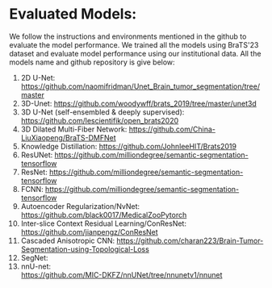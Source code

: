# Evaluated Models:
We follow the instructions and environments mentioned in the github to evaluate the model performance. We trained all the models using BraTS'23 dataset and evaluate model performance using our institutional data. All the models name and github repository is give below: <br />
  1.  2D U-Net: https://github.com/naomifridman/Unet_Brain_tumor_segmentation/tree/master  <br />
  2.  3D-Unet: https://github.com/woodywff/brats_2019/tree/master/unet3d  <br />
  3.  3D U-Net (self-ensembled & deeply supervised): https://github.com/lescientifik/open_brats2020 <br />
  4. 3D Dilated Multi-Fiber Network: https://github.com/China-LiuXiaopeng/BraTS-DMFNet <br />
  5. Knowledge Distillation: https://github.com/JohnleeHIT/Brats2019 <br />
  6. ResUNet: https://github.com/milliondegree/semantic-segmentation-tensorflow <br />
  7. ResNet: https://github.com/milliondegree/semantic-segmentation-tensorflow <br />
  8. FCNN: https://github.com/milliondegree/semantic-segmentation-tensorflow <br />
  9. Autoencoder Regularization/NvNet: https://github.com/black0017/MedicalZooPytorch <br />
  10. Inter-slice Context Residual Learning/ConResNet: https://github.com/jianpengz/ConResNet <br />
  11. Cascaded Anisotropic CNN: https://github.com/charan223/Brain-Tumor-Segmentation-using-Topological-Loss <br />
  12. SegNet: <br /> 
  13. nnU-net: <br /> https://github.com/MIC-DKFZ/nnUNet/tree/nnunetv1/nnunet
 
